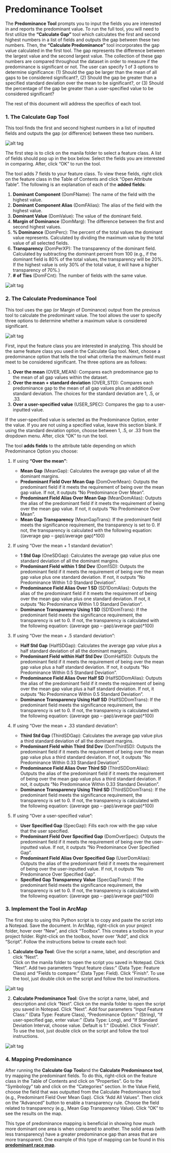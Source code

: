 # <b>Predominance Toolset</b></center>

The <b>Predominance Tool</b> prompts you to input the fields you are interested in and reports the predominant value. To run the full tool, you will need to first utilize the <b>“Calculate Gap”</b> tool which calculates the first and second highest numbers in a list of fields and outputs the gap between these two numbers. Then, the <b>“Calculate Predominance”</b> tool incorporates the gap value calculated in the first tool. The gap represents the difference between the largest value and the second largest value. The collection of these gap numbers are compared throughout the dataset in order to measure if the predominance is significant or not. The user can specify 1 of 3 options to determine significance: (1) Should the gap be larger than the mean of all gaps to be considered significant?, (2) Should the gap be greater than a specified standard deviation over the mean to be significant?, or (3) Should the percentage of the gap be greater than a user-specified value to be considered significant?

The rest of this document will address the specifics of each tool.

### 1. The Calculate Gap Tool

This tool finds the first and second highest numbers in a list of inputted fields and outputs the gap (or difference) between these two numbers. 

![alt tag](https://cloud.githubusercontent.com/assets/10080810/7265717/33775b14-e853-11e4-87d8-a8d306b667f8.png)

The first step is to click on the manila folder to select a feature class. A list of fields should pop up in the box below. Select the fields you are interested in comparing. After, click “OK” to run the tool.

The tool adds 7 fields to your feature class. To view these fields, right click on the feature class in the Table of Contents and click “Open Attribute Table”. The following is an explanation of each of the <b>added fields</b>:

1.	<b>Dominant Component</b> (DomFName): The name of the field with the highest value.
2.	<b>Dominant Component Alias</b> (DomFAlias): The alias of the field with the highest value.
3.	<b>Dominant Value</b> (DomValue): The value of the dominant field. 
4.	<b>Margin of Dominance</b> (DomMarg): The difference between the first and second highest values.
5.	<b>% Dominance</b> (DomPerc): The percent of the total values the dominant value represents. Calculated by dividing the maximum value by the total value of all selected fields.
6.	<b>Transparency</b> (DomPerXP): The transparency of the dominant field. Calculated by subtracting the dominant percent from 100 (e.g., if the dominant field is 80% of the total values, the transparency will be 20%. If the highest value is only 30% of the total value, it will have a higher transparency of 70%.)
7.	<b># of Ties</b> (DomFCnt): The number of fields with the same value.

![alt tag](https://cloud.githubusercontent.com/assets/10080810/7265723/54a0db44-e853-11e4-8ead-61c440e0b898.png)

### 2. The Calculate Predominance Tool

This tool uses the gap (or Margin of Dominance) output from the previous tool to calculate the predominant value. The tool allows the user to specify three options to determine whether a maximum value is considered significant.

![alt tag](https://cloud.githubusercontent.com/assets/10080810/7265727/6560bd3c-e853-11e4-95c8-a8e2e7ab797e.png)

First, input the feature class you are interested in analyzing. This should be the same feature class you used in the Calculate Gap tool. Next, choose a predominance option that tells the tool what criteria the maximum field must meet to be considered significant. The three options are as follows:

1.	<b>Over the mean</b> (OVER_MEAN): Compares each predominance gap to the mean of all gap values within the dataset.
2.	<b>Over the mean + standard deviation</b> (OVER_STD): Compares each predominance gap to the mean of all gap values plus an additional standard deviation. The choices for the standard deviation are 1, .5, or .33.
3.	<b>Over a user-specified value</b> (USER_SPEC): Compares the gap to a user-inputted value.

If the user-specified value is selected as the Predominance Option, enter the value. If you are not using a specified value, leave this section blank. If using the standard deviation option, choose between 1, .5, or .33 from the dropdown menu. After, click “OK” to run the tool.

The tool <b>adds fields</b> to the attribute table depending on which Predominance Option you choose:

1.	If using <b>“Over the mean”</b>:
    * <b>Mean Gap</b> (MeanGap): Calculates the average gap value of all the dominant margins.
    * <b>Predominant Field Over Mean Gap</b> (DomOverMean): Outputs the predominant field if it meets the requirement of being over the mean gap value. If not, it outputs “No Predominance Over Mean”.
    * <b>Predominant Field Alias Over Mean Gap</b> (MeanDomAlias): Outputs the alias of the predominant field if it meets the requirement of being over the mean gap value. If not, it outputs “No Predominance Over Mean”.
    * <b>Mean Gap Transparency</b> (MeanGapTrans): If the predominant field meets the significance requirement, the transparency is set to 0. If not, the transparency is calculated with the following equation: ((average gap – gap)/average gap)*100)

2.	If using “Over the mean + 1 standard deviation”:
    * <b>1 Std Gap</b> (OneSDGap): Calculates the average gap value plus one standard deviation of all the dominant margins.
    * <b>Predominant Field within 1 Std Dev</b> (Dom1SD): Outputs the predominant field if it meets the requirement of being over the mean gap value plus one standard deviation. If not, it outputs “No Predominance Within 1.0 Standard Deviation”.
    * <b>Predominance Field Alias Over 1 SD</b> (SD1DomAlias): Outputs the alias of the predominant field if it meets the requirement of being over the mean gap value plus one standard deviation. If not, it outputs “No Predominance Within 1.0 Standard Deviation”.
    * <b>Dominance Transparency Using 1 SD</b> (SD1DomTrans): If the predominant field meets the significance requirement, the transparency is set to 0. If not, the transparency is calculated with the following equation: ((average gap – gap)/average gap)*100)

3.	If using “Over the mean + .5 standard deviation”:
    * <b>Half Std Gap</b> (HalfSDGap): Calculates the average gap value plus a half standard deviation of all the dominant margins.
    * <b>Predominant Field within Half Std Dev</b> (DomHalfSD): Outputs the predominant field if it meets the requirement of being over the mean gap value plus a half standard deviation. If not, it outputs “No Predominance Within 0.5 Standard Deviation”.
    * <b>Predominance Field Alias Over Half SD</b> (HalfSDDomAlias): Outputs the alias of the predominant field if it meets the requirement of being over the mean gap value plus a half standard deviation. If not, it outputs “No Predominance Within 0.5 Standard Deviation”.
    * <b>Dominance Transparency Using Half SD</b> (HalfSDDomTrans): If the predominant field meets the significance requirement, the transparency is set to 0. If not, the transparency is calculated with the following equation: ((average gap – gap)/average gap)*100)

4.	If using “Over the mean + .33 standard deviation”:
    * <b>Third Std Gap</b> (ThirdSDGap): Calculates the average gap value plus a third standard deviation of all the dominant margins.
    * <b>Predominant Field wihin Third Std Dev</b> (DomThirdSD): Outputs the predominant field if it meets the requirement of being over the mean gap value plus a third standard deviation. If not, it outputs “No Predominance Within 0.33 Standard Deviation”.
    * <b>Predominance Field Alias Over Third SD</b> (ThirdSDDomAlias): Outputs the alias of the predominant field if it meets the requirement of being over the mean gap value plus a third standard deviation. If not, it outputs “No Predominance Within 0.33 Standard Deviation”.
    * <b>Dominance Transparency Using Third SD</b> (ThirdSDDomTrans): If the predominant field meets the significance requirement, the transparency is set to 0. If not, the transparency is calculated with the following equation: ((average gap – gap)/average gap)*100)

5.	If using “Over a user-specified value”:
    * <b>User Specified Gap</b> (SpecGap): Fills each row with the gap value that the user specified.
    * <b>Predominant Field Over Specified Gap</b> (DomOverSpec): Outputs the predominant field if it meets the requirement of being over the user-inputted value. If not, it outputs “No Predominance Over Specified Gap”.
    * <b>Predominant Field Alias Over Specified Gap</b> (UserDomAlias): Outputs the alias of the predominant field if it meets the requirement of being over the user-inputted value. If not, it outputs “No Predominance Over Specified Gap”.
    * <b>Specified Gap Transparency Value</b> (SpecGapTrans): If the predominant field meets the significance requirement, the transparency is set to 0. If not, the transparency is calculated with the following equation: ((average gap – gap)/average gap)*100)

### 3. Implement the Tool in ArcMap

The first step to using this Python script is to copy and paste the script into a Notepad. Save the document. In ArcMap, right-click on your project folder, hover over “New”, and click “Toolbox”. This creates a toolbox in your project folder. Right-click on the toolbox, hover over “Add”, and click “Script”. Follow the instructions below to create each tool:

1.	<b>Calculate Gap Tool</b>: Give the script a name, label, and description and click “Next”.  
Click on the manila folder to open the script you saved in Notepad. Click “Next”. Add two parameters “Input feature class:” (Data Type: Feature Class) and “Fields to compare:” (Data Type: Field). Click “Finish”. To use the tool, just double click on the script and follow the tool instructions. 
 
 ![alt tag](https://cloud.githubusercontent.com/assets/10080810/7286047/da3f1838-e8fd-11e4-91e9-de234ae2f099.png)

2.	<b>Calculate Predominance Tool</b>: Give the script a name, label, and description and click “Next”.  Click on the manila folder to open the script you saved in Notepad. Click “Next”. Add four parameters “Input Feature Class:” (Data Type: Feature Class), “Predominance Option:” (String), “If user-specified gap, enter value:” (Data Type: Long), and “If Standard Deviation Interval, choose value. Default is 1:” (Double). Click “Finish”. To use the tool, just double click on the script and follow the tool instructions. 

![alt tag](https://cloud.githubusercontent.com/assets/10080810/7286048/de1884b2-e8fd-11e4-892e-3b31976c0b72.png)

### 4. Mapping Predominance

After running the <b>Calculate Gap Tool</b>and the <b>Calculate Predominance tool</b>, try mapping the predominant fields. To do this, right-click on the feature class in the Table of Contents and click on “Properties”. Go to the “Symbology” tab and click on the “Categories” section. In the Value Field, choose the field that was outputted from the Calculate Predominance tool (e.g., Predominant Field Over Mean Gap). Click “Add All Values”. Then click on the “Advanced” button to enable a transparency rule. Choose the field related to transparency (e.g., Mean Gap Transparency Value). Click “OK” to see the results on the map. 

This type of predominance mapping is beneficial in showing <i>how</i> much more dominant one area is when compared to another. The solid areas (with less transparency) have a greater predominance gap than areas that are more transparent. One example of this type of mapping can be found in this <b>[predominant race map](http://urbanobservatory.maps.arcgis.com/home/webmap/viewer.html?layers=0fd7dc7c53c34b03ab4475d895b5d32f&useExisting=1 "Predominant Population Map")</b>. 




